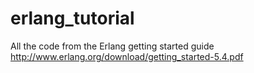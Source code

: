 erlang_tutorial
===============

All the code from the Erlang getting started guide http://www.erlang.org/download/getting_started-5.4.pdf
